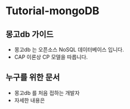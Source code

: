 # Tutorial-mongoDB

## 몽고db 가이드 
- 몽고db 는 오픈소스 NoSQL 데이터베이스 입니다.
- CAP 이론상 CP 모델을 따릅니다.

## 누구를 위한 문서
- 몽고db 를 처음 접하는 개발자
- 자세한 내용은 
